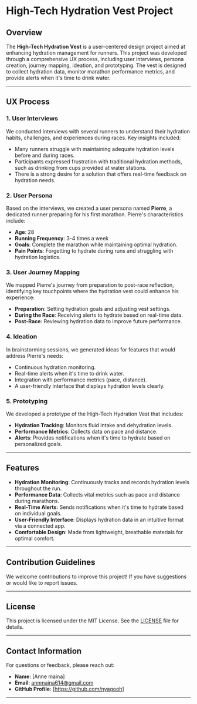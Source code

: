 # High-Tech Hydration Vest Project

## Overview
The **High-Tech Hydration Vest** is a user-centered design project aimed at enhancing hydration management for runners. This project was developed through a comprehensive UX process, including user interviews, persona creation, journey mapping, ideation, and prototyping. The vest is designed to collect hydration data, monitor marathon performance metrics, and provide alerts when it's time to drink water.

---

## UX Process

### 1. User Interviews
We conducted interviews with several runners to understand their hydration habits, challenges, and experiences during races. Key insights included:
- Many runners struggle with maintaining adequate hydration levels before and during races.
- Participants expressed frustration with traditional hydration methods, such as drinking from cups provided at water stations.
- There is a strong desire for a solution that offers real-time feedback on hydration needs.

### 2. User Persona
Based on the interviews, we created a user persona named **Pierre**, a dedicated runner preparing for his first marathon. Pierre's characteristics include:
- **Age**: 28
- **Running Frequency**: 3-4 times a week
- **Goals**: Complete the marathon while maintaining optimal hydration.
- **Pain Points**: Forgetting to hydrate during runs and struggling with hydration logistics.

### 3. User Journey Mapping
We mapped Pierre's journey from preparation to post-race reflection, identifying key touchpoints where the hydration vest could enhance his experience:
- **Preparation**: Setting hydration goals and adjusting vest settings.
- **During the Race**: Receiving alerts to hydrate based on real-time data.
- **Post-Race**: Reviewing hydration data to improve future performance.

### 4. Ideation
In brainstorming sessions, we generated ideas for features that would address Pierre's needs:
- Continuous hydration monitoring.
- Real-time alerts when it's time to drink water.
- Integration with performance metrics (pace, distance).
- A user-friendly interface that displays hydration levels clearly.

### 5. Prototyping
We developed a prototype of the High-Tech Hydration Vest that includes:
- **Hydration Tracking**: Monitors fluid intake and dehydration levels.
- **Performance Metrics**: Collects data on pace and distance.
- **Alerts**: Provides notifications when it's time to hydrate based on personalized goals.

---

## Features

- **Hydration Monitoring**: Continuously tracks and records hydration levels throughout the run.
- **Performance Data**: Collects vital metrics such as pace and distance during marathons.
- **Real-Time Alerts**: Sends notifications when it's time to hydrate based on individual goals.
- **User-Friendly Interface**: Displays hydration data in an intuitive format via a connected app.
- **Comfortable Design**: Made from lightweight, breathable materials for optimal comfort.

---

## Contribution Guidelines

We welcome contributions to improve this project! If you have suggestions or would like to report issues.

---

## License

This project is licensed under the MIT License. See the [LICENSE](LICENSE) file for details.

---

## Contact Information

For questions or feedback, please reach out:

- **Name**: [Anne maina]
- **Email**: [annmaina614@gmail.com](mailto:annmaina614@gmail.com)
- **GitHub Profile**: [https://github.com/nyagooh]

---

